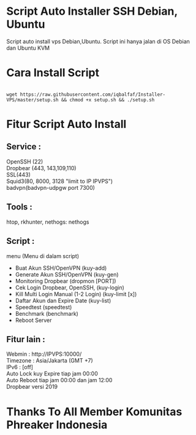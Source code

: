 # Script Auto Installer SSH Debian, Ubuntu
Script auto install vps Debian,Ubuntu.
Script ini hanya jalan di OS Debian dan Ubuntu KVM

# Cara Install Script 
<code>
wget https://raw.githubusercontent.com/iqbalfaf/Installer-VPS/master/setup.sh && chmod +x setup.sh && ./setup.sh
</code>

# Fitur Script Auto Install
Service : 
--------- 
OpenSSH (22) <br>
Dropbear (443, 143,109,110) <br>
SSL(443) <br>
Squid3(80, 8000, 3128 "limit to IP IPVPS") <br>
badvpn(badvpn-udpgw port 7300) <br>
 
Tools : 
------- 
htop, rkhunter, nethogs: nethogs 
 
Script : 
-------- 
menu (Menu di dalam script)
  - Buat Akun SSH/OpenVPN (kuy-add) 
  - Generate Akun SSH/OpenVPN (kuy-gen) 
  - Monitoring Dropbear (dropmon [PORT]) 
  - Cek Login Dropbear, OpenSSH, (kuy-login) 
  - Kill Multi Login Manual (1-2 Login) (kuy-limit [x]) 
  - Daftar Akun dan Expire Date (kuy-list) 
  - Speedtest (speedtest) 
  - Benchmark (benchmark) 
  - Reboot Server 
 
Fitur lain : 
------------ 
Webmin         : http://IPVPS:10000/ <br>
Timezone       : Asia/Jakarta (GMT +7) <br>
IPv6           : [off] <br>
Auto Lock kuy Expire tiap jam 00:00 <br>
Auto Reboot tiap jam 00:00 dan jam 12:00 <br>
Dropbear versi 2019 <br>

# Thanks To All Member Komunitas Phreaker Indonesia
